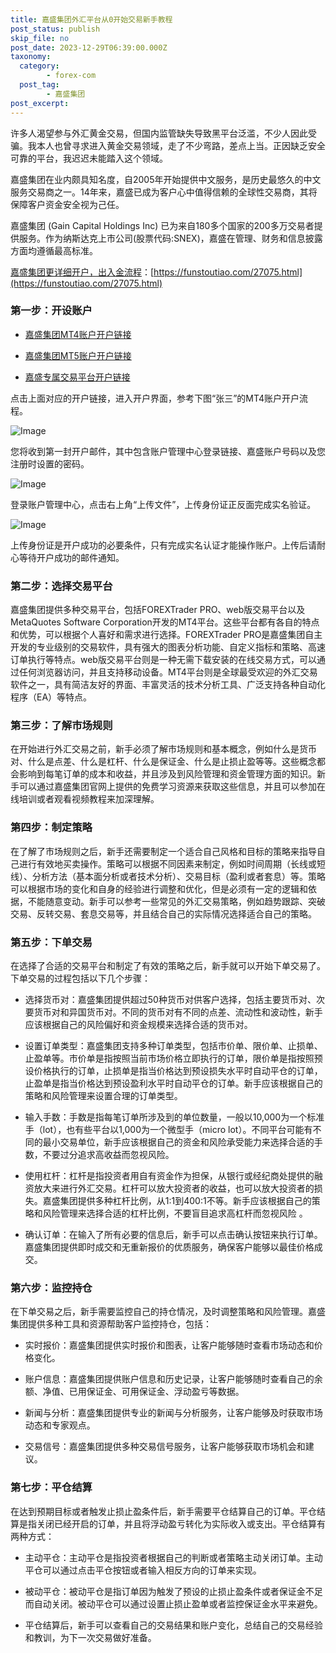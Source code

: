 ```yaml
---
title: 嘉盛集团外汇平台从0开始交易新手教程
post_status: publish
skip_file: no
post_date: 2023-12-29T06:39:00.000Z
taxonomy:
  category:
        - forex-com
  post_tag:
        - 嘉盛集团
post_excerpt: 
---
```

许多人渴望参与外汇黄金交易，但国内监管缺失导致黑平台泛滥，不少人因此受骗。我本人也曾寻求进入黄金交易领域，走了不少弯路，差点上当。正因缺乏安全可靠的平台，我迟迟未能踏入这个领域。

嘉盛集团在业内颇具知名度，自2005年开始提供中文服务，是历史最悠久的中文服务交易商之一。14年来，嘉盛已成为客户心中值得信赖的全球性交易商，其将保障客户资金安全视为己任。

嘉盛集团 (Gain Capital Holdings Inc) 已为来自180多个国家的200多万交易者提供服务。作为纳斯达克上市公司(股票代码:SNEX)，嘉盛在管理、财务和信息披露方面均遵循最高标准。

[嘉盛集团更详细开户，出入金流程](https://funstoutiao.com/27075.html)：[https://funstoutiao.com/27075.html](https://funstoutiao.com/27075.html)

### 第一步：开设账户

* [嘉盛集团MT4账户开户链接](https://s.ssgg.net/jsmt4)

* [嘉盛集团MT5账户开户链接](https://s.ssgg.net/jsmt5)

* [嘉盛专属交易平台开户链接](https://s.ssgg.net/js)

点击上面对应的开户链接，进入开户界面，参考下图“张三”的MT4账户开户流程。

![Image](https://prod-files-secure.s3.us-west-2.amazonaws.com/39ed1227-6d7d-4570-be36-9ccd4a2c4241/7a167aea-686b-400d-af59-4e18eb607a40/640.png?X-Amz-Algorithm=AWS4-HMAC-SHA256&X-Amz-Content-Sha256=UNSIGNED-PAYLOAD&X-Amz-Credential=ASIAZI2LB4666YIKAGEK%2F20250326%2Fus-west-2%2Fs3%2Faws4_request&X-Amz-Date=20250326T161308Z&X-Amz-Expires=3600&X-Amz-Security-Token=IQoJb3JpZ2luX2VjEMj%2F%2F%2F%2F%2F%2F%2F%2F%2F%2FwEaCXVzLXdlc3QtMiJHMEUCIAz9gzMghvgOoNEgcGPekk3iFTisU2YnPtMZba4IpNQqAiEA4MNIbuu82umM1yL4ZC4FivjQkFJ624zdBNzoEkDtEDIq%2FwMIMBAAGgw2Mzc0MjMxODM4MDUiDAGCZKUfvWYdpE9gxircA0i14x0GQhsvyTXQn8Iw3UfeXGQsQU0IZwUkeVSskc%2BWMScASohuYY21MFDVBVn7JEMnrWjM5xpAFFRUIATVjZd4iJ%2FdZEzkWl3NeGSRwTLNuQ7X83%2Ba3A94kxgDeawx9M8hBTrozlCg03bwr8bVETzSR1gjWRNoGjC5BivmTYuJzlVGunbuTlHOaZl9%2FEBNv210av6R6H54U%2F0Gt7NN%2FVVyZ%2BLXWeAwmiBtvHa%2BDzHvUizCnFdsUFafgaVV%2Bqn74Ae9Ztwlw6GCGT%2BY9RY7D23BfgPcMRqSNPeM%2FxFCfFYeBaKNhtLNRbGpxglktlIIS079PEpI5JAicKgQB5ZQNKcSoaUd2Lc4%2B7R%2BDqPt1MbHrmy6WSrtqwjlz0OsJXl5bRATuwhdKLPrOcozJWTD%2BaQluKQO%2Fx6Vg%2Bki%2BCNQca%2FIkM5HeJBlxKuApUgAdlGJZF7vPY1AYgvrKSQ0BpXFWWB1DYSxDMzdw3VzwRPS5qfffW5iNimu11CHvb0OKBTzoWhcd6TvesrcIrgJ7fmc2ezFdismPcYdTM7ZJJ%2FrAcskmbZqMoAvcH7CHYbVqMy9vniya%2FmUdcJqvOEh3CcpK5WhpF7IvHvAiQjDv9o%2F97VGAdrdobl3MTWOVhimMP%2B2kL8GOqUBVOBMhwRTWV5uG3Ehq1uu2%2FlIgTlFVwXG1cCN3h9TewkoCgXXUQq045%2Fg8X0BJZ1ltjZMRH0cXmisO%2FrREIJzUiMT5uuU535unQhecQANeEsz0Wzqxinrln2Ty%2FzDFhBBG9T7F60DiISmVyHzWYV5Li08jOr41sr3BeNXyx%2Fl47PDdIPbdtjDpvQYo6S7UF99ugtXV4%2Bs5xkcnCngNbOCEF6uOH3s&X-Amz-Signature=be2954e3bdac455506e84fe9b9ad127445317f1a71f4fb05953831eb69106bde&X-Amz-SignedHeaders=host&x-id=GetObject)

您将收到第一封开户邮件，其中包含账户管理中心登录链接、嘉盛账户号码以及您注册时设置的密码。

![Image](https://prod-files-secure.s3.us-west-2.amazonaws.com/39ed1227-6d7d-4570-be36-9ccd4a2c4241/eaa1c6b3-2877-4284-a0e1-530e222c27fb/image.png?X-Amz-Algorithm=AWS4-HMAC-SHA256&X-Amz-Content-Sha256=UNSIGNED-PAYLOAD&X-Amz-Credential=ASIAZI2LB4666YIKAGEK%2F20250326%2Fus-west-2%2Fs3%2Faws4_request&X-Amz-Date=20250326T161308Z&X-Amz-Expires=3600&X-Amz-Security-Token=IQoJb3JpZ2luX2VjEMj%2F%2F%2F%2F%2F%2F%2F%2F%2F%2FwEaCXVzLXdlc3QtMiJHMEUCIAz9gzMghvgOoNEgcGPekk3iFTisU2YnPtMZba4IpNQqAiEA4MNIbuu82umM1yL4ZC4FivjQkFJ624zdBNzoEkDtEDIq%2FwMIMBAAGgw2Mzc0MjMxODM4MDUiDAGCZKUfvWYdpE9gxircA0i14x0GQhsvyTXQn8Iw3UfeXGQsQU0IZwUkeVSskc%2BWMScASohuYY21MFDVBVn7JEMnrWjM5xpAFFRUIATVjZd4iJ%2FdZEzkWl3NeGSRwTLNuQ7X83%2Ba3A94kxgDeawx9M8hBTrozlCg03bwr8bVETzSR1gjWRNoGjC5BivmTYuJzlVGunbuTlHOaZl9%2FEBNv210av6R6H54U%2F0Gt7NN%2FVVyZ%2BLXWeAwmiBtvHa%2BDzHvUizCnFdsUFafgaVV%2Bqn74Ae9Ztwlw6GCGT%2BY9RY7D23BfgPcMRqSNPeM%2FxFCfFYeBaKNhtLNRbGpxglktlIIS079PEpI5JAicKgQB5ZQNKcSoaUd2Lc4%2B7R%2BDqPt1MbHrmy6WSrtqwjlz0OsJXl5bRATuwhdKLPrOcozJWTD%2BaQluKQO%2Fx6Vg%2Bki%2BCNQca%2FIkM5HeJBlxKuApUgAdlGJZF7vPY1AYgvrKSQ0BpXFWWB1DYSxDMzdw3VzwRPS5qfffW5iNimu11CHvb0OKBTzoWhcd6TvesrcIrgJ7fmc2ezFdismPcYdTM7ZJJ%2FrAcskmbZqMoAvcH7CHYbVqMy9vniya%2FmUdcJqvOEh3CcpK5WhpF7IvHvAiQjDv9o%2F97VGAdrdobl3MTWOVhimMP%2B2kL8GOqUBVOBMhwRTWV5uG3Ehq1uu2%2FlIgTlFVwXG1cCN3h9TewkoCgXXUQq045%2Fg8X0BJZ1ltjZMRH0cXmisO%2FrREIJzUiMT5uuU535unQhecQANeEsz0Wzqxinrln2Ty%2FzDFhBBG9T7F60DiISmVyHzWYV5Li08jOr41sr3BeNXyx%2Fl47PDdIPbdtjDpvQYo6S7UF99ugtXV4%2Bs5xkcnCngNbOCEF6uOH3s&X-Amz-Signature=ec46554dd5505e4fe0bf2bb8a9b74e38a975745672e4b2259164bcb9ec718d12&X-Amz-SignedHeaders=host&x-id=GetObject)

登录账户管理中心，点击右上角“上传文件”，上传身份证正反面完成实名验证。

![Image](https://prod-files-secure.s3.us-west-2.amazonaws.com/39ed1227-6d7d-4570-be36-9ccd4a2c4241/54090639-09fc-46b4-a135-e0289f707147/image.png?X-Amz-Algorithm=AWS4-HMAC-SHA256&X-Amz-Content-Sha256=UNSIGNED-PAYLOAD&X-Amz-Credential=ASIAZI2LB4666YIKAGEK%2F20250326%2Fus-west-2%2Fs3%2Faws4_request&X-Amz-Date=20250326T161308Z&X-Amz-Expires=3600&X-Amz-Security-Token=IQoJb3JpZ2luX2VjEMj%2F%2F%2F%2F%2F%2F%2F%2F%2F%2FwEaCXVzLXdlc3QtMiJHMEUCIAz9gzMghvgOoNEgcGPekk3iFTisU2YnPtMZba4IpNQqAiEA4MNIbuu82umM1yL4ZC4FivjQkFJ624zdBNzoEkDtEDIq%2FwMIMBAAGgw2Mzc0MjMxODM4MDUiDAGCZKUfvWYdpE9gxircA0i14x0GQhsvyTXQn8Iw3UfeXGQsQU0IZwUkeVSskc%2BWMScASohuYY21MFDVBVn7JEMnrWjM5xpAFFRUIATVjZd4iJ%2FdZEzkWl3NeGSRwTLNuQ7X83%2Ba3A94kxgDeawx9M8hBTrozlCg03bwr8bVETzSR1gjWRNoGjC5BivmTYuJzlVGunbuTlHOaZl9%2FEBNv210av6R6H54U%2F0Gt7NN%2FVVyZ%2BLXWeAwmiBtvHa%2BDzHvUizCnFdsUFafgaVV%2Bqn74Ae9Ztwlw6GCGT%2BY9RY7D23BfgPcMRqSNPeM%2FxFCfFYeBaKNhtLNRbGpxglktlIIS079PEpI5JAicKgQB5ZQNKcSoaUd2Lc4%2B7R%2BDqPt1MbHrmy6WSrtqwjlz0OsJXl5bRATuwhdKLPrOcozJWTD%2BaQluKQO%2Fx6Vg%2Bki%2BCNQca%2FIkM5HeJBlxKuApUgAdlGJZF7vPY1AYgvrKSQ0BpXFWWB1DYSxDMzdw3VzwRPS5qfffW5iNimu11CHvb0OKBTzoWhcd6TvesrcIrgJ7fmc2ezFdismPcYdTM7ZJJ%2FrAcskmbZqMoAvcH7CHYbVqMy9vniya%2FmUdcJqvOEh3CcpK5WhpF7IvHvAiQjDv9o%2F97VGAdrdobl3MTWOVhimMP%2B2kL8GOqUBVOBMhwRTWV5uG3Ehq1uu2%2FlIgTlFVwXG1cCN3h9TewkoCgXXUQq045%2Fg8X0BJZ1ltjZMRH0cXmisO%2FrREIJzUiMT5uuU535unQhecQANeEsz0Wzqxinrln2Ty%2FzDFhBBG9T7F60DiISmVyHzWYV5Li08jOr41sr3BeNXyx%2Fl47PDdIPbdtjDpvQYo6S7UF99ugtXV4%2Bs5xkcnCngNbOCEF6uOH3s&X-Amz-Signature=de6f20b88a6f214adf925553bc85d82202743ca6f3ec35edd1c00270cd248fd4&X-Amz-SignedHeaders=host&x-id=GetObject)

上传身份证是开户成功的必要条件，只有完成实名认证才能操作账户。上传后请耐心等待开户成功的邮件通知。

### 第二步：选择交易平台

嘉盛集团提供多种交易平台，包括FOREXTrader PRO、web版交易平台以及MetaQuotes Software Corporation开发的MT4平台。这些平台都有各自的特点和优势，可以根据个人喜好和需求进行选择。FOREXTrader PRO是嘉盛集团自主开发的专业级别的交易软件，具有强大的图表分析功能、自定义指标和策略、高速订单执行等特点。web版交易平台则是一种无需下载安装的在线交易方式，可以通过任何浏览器访问，并且支持移动设备。MT4平台则是全球最受欢迎的外汇交易软件之一，具有简洁友好的界面、丰富灵活的技术分析工具、广泛支持各种自动化程序（EA）等特点。

### 第三步：了解市场规则

在开始进行外汇交易之前，新手必须了解市场规则和基本概念，例如什么是货币对、什么是点差、什么是杠杆、什么是保证金、什么是止损止盈等等。这些概念都会影响到每笔订单的成本和收益，并且涉及到风险管理和资金管理方面的知识。新手可以通过嘉盛集团官网上提供的免费学习资源来获取这些信息，并且可以参加在线培训或者观看视频教程来加深理解。

### 第四步：制定策略

在了解了市场规则之后，新手还需要制定一个适合自己风格和目标的策略来指导自己进行有效地买卖操作。策略可以根据不同因素来制定，例如时间周期（长线或短线）、分析方法（基本面分析或者技术分析）、交易目标（盈利或者套息）等。策略可以根据市场的变化和自身的经验进行调整和优化，但是必须有一定的逻辑和依据，不能随意变动。新手可以参考一些常见的外汇交易策略，例如趋势跟踪、突破交易、反转交易、套息交易等，并且结合自己的实际情况选择适合自己的策略。

### 第五步：下单交易

在选择了合适的交易平台和制定了有效的策略之后，新手就可以开始下单交易了。下单交易的过程包括以下几个步骤：

* 选择货币对：嘉盛集团提供超过50种货币对供客户选择，包括主要货币对、次要货币对和异国货币对。不同的货币对有不同的点差、流动性和波动性，新手应该根据自己的风险偏好和资金规模来选择合适的货币对。

* 设置订单类型：嘉盛集团支持多种订单类型，包括市价单、限价单、止损单、止盈单等。市价单是指按照当前市场价格立即执行的订单，限价单是指按照预设价格执行的订单，止损单是指当价格达到预设损失水平时自动平仓的订单，止盈单是指当价格达到预设盈利水平时自动平仓的订单。新手应该根据自己的策略和风险管理来设置合理的订单类型。

* 输入手数：手数是指每笔订单所涉及到的单位数量，一般以10,000为一个标准手（lot），也有些平台以1,000为一个微型手（micro lot）。不同平台可能有不同的最小交易单位，新手应该根据自己的资金和风险承受能力来选择合适的手数，不要过分追求高收益而忽视风险。

* 使用杠杆：杠杆是指投资者用自有资金作为担保，从银行或经纪商处提供的融资放大来进行外汇交易。杠杆可以放大投资者的收益，也可以放大投资者的损失。嘉盛集团提供多种杠杆比例，从1:1到400:1不等。新手应该根据自己的策略和风险管理来选择合适的杠杆比例，不要盲目追求高杠杆而忽视风险 。

* 确认订单：在输入了所有必要的信息后，新手可以点击确认按钮来执行订单。嘉盛集团提供即时成交和无重新报价的优质服务，确保客户能够以最佳价格成交。

### 第六步：监控持仓

在下单交易之后，新手需要监控自己的持仓情况，及时调整策略和风险管理。嘉盛集团提供多种工具和资源帮助客户监控持仓，包括：

* 实时报价：嘉盛集团提供实时报价和图表，让客户能够随时查看市场动态和价格变化。

* 账户信息：嘉盛集团提供账户信息和历史记录，让客户能够随时查看自己的余额、净值、已用保证金、可用保证金、浮动盈亏等数据。

* 新闻与分析：嘉盛集团提供专业的新闻与分析服务，让客户能够及时获取市场动态和专家观点。

* 交易信号：嘉盛集团提供多种交易信号服务，让客户能够获取市场机会和建议。

### 第七步：平仓结算

在达到预期目标或者触发止损止盈条件后，新手需要平仓结算自己的订单。平仓结算是指关闭已经开启的订单，并且将浮动盈亏转化为实际收入或支出。平仓结算有两种方式：

* 主动平仓：主动平仓是指投资者根据自己的判断或者策略主动关闭订单。主动平仓可以通过点击平仓按钮或者输入相反方向的订单来实现。

* 被动平仓：被动平仓是指订单因为触发了预设的止损止盈条件或者保证金不足而自动关闭。被动平仓可以通过设置止损止盈单或者监控保证金水平来避免。

* 平仓结算后，新手可以查看自己的交易结果和账户变化，总结自己的交易经验和教训，为下一次交易做好准备。
